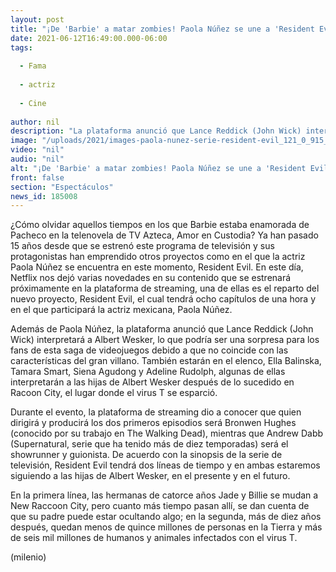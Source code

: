 ```yaml
---
layout: post
title: "¡De 'Barbie' a matar zombies! Paola Núñez se une a 'Resident Evil', la nueva serie de Netflix"
date: 2021-06-12T16:49:00.000-06:00
tags:
  
  - Fama
  
  - actriz
  
  - Cine
  
author: nil
description: "La plataforma anunció que Lance Reddick (John Wick) interpretará a Albert Wesker en esta nueva versión."
image: "/uploads/2021/images-paola-nunez-serie-resident-evil_121_0_915_570.jpg"
video: "nil"
audio: "nil"
alt: "¡De 'Barbie' a matar zombies! Paola Núñez se une a 'Resident Evil', la nueva serie de Netflix"
front: false
section: "Espectáculos"
news_id: 185008
---
```


¿Cómo olvidar aquellos tiempos en los que Barbie estaba enamorada de Pacheco en la telenovela de TV Azteca, Amor en Custodia? Ya han pasado 15 años desde que se estrenó este programa de televisión y sus protagonistas han emprendido otros proyectos como en el que la actriz Paola Núñez se encuentra en este momento, Resident Evil. En este día, Netflix nos dejó varias novedades en su contenido que se estrenará próximamente en la plataforma de streaming, una de ellas es el reparto del nuevo proyecto, Resident Evil, el cual tendrá ocho capítulos de una hora y en el que participará la actriz mexicana, Paola Núñez.

Además de Paola Núñez, la plataforma anunció que Lance Reddick (John Wick) interpretará a Albert Wesker, lo que podría ser una sorpresa para los fans de esta saga de videojuegos debido a que no coincide con las características del gran villano. 
También estarán en el elenco, Ella Balinska, Tamara Smart, Siena Agudong y Adeline Rudolph, algunas de ellas interpretarán a las hijas de Albert Wesker después de lo sucedido en Racoon City, el lugar donde el virus T se esparció. 

Durante el evento, la plataforma de streaming dio a conocer que quien dirigirá y producirá los dos primeros episodios será Bronwen Hughes (conocido por su trabajo en The Walking Dead), mientras que Andrew Dabb (Supernatural, serie que ha tenido más de diez temporadas) será el showrunner y guionista. 
De acuerdo con la sinopsis de la serie de televisión, Resident Evil tendrá dos líneas de tiempo y en ambas estaremos siguiendo a las hijas de Albert Wesker, en el presente y en el futuro. 

En la primera línea, las hermanas de catorce años Jade y Billie se mudan a New Raccoon City, pero cuanto más tiempo pasan allí, se dan cuenta de que su padre puede estar ocultando algo; en la segunda, más de diez años después, quedan menos de quince millones de personas en la Tierra y más de seis mil millones de humanos y animales infectados con el virus T. 

(milenio)


